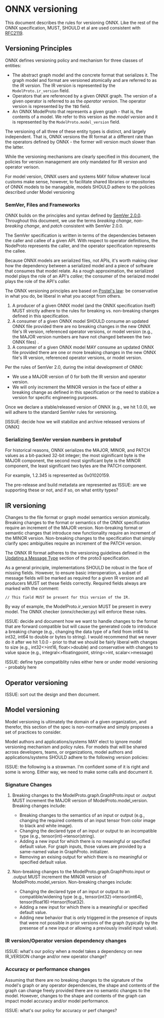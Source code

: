 # ONNX versioning

This document describes the rules for versioning ONNX. Like the rest of the ONNX
specification, MUST, SHOULD et al are used consistent with [RFC2119](https://tools.ietf.org/html/rfc2119).  

## Versioning Principles

ONNX defines versioning policy and mechanism for three classes of entities:

* The abstract graph model and the concrete format that serializes it. The graph model and format are versioned atomically and are referred to as the *IR version.* The IR version is  represented by the `ModelProto.ir_version` field.  
* Operators that are referenced by a given ONNX graph. The version of a given operator  is referred to as the *operator version*. The operator version is  represented by the `TBD` field.  
* An ONNX ModelProto that represents a given graph - that is, the contents of a model. We refer to this version as the *model version* and it is represented by the `ModelProto.model_version` field.    

The versioning of all three of these entity types is distinct, and largely independent. That is, ONNX versions the IR format at a different rate than the operators defined by ONNX - the former will version much slower than the latter. 

While the versioning mechanisms are clearly specified in this document, the policies for version management are only mandated for IR version and operator verison. 

For model version, ONNX users and systems MAY follow whatever local customs make sense, however, to facilitate shared libraries or repositories of ONNX models to be managable, models SHOULD adhere to the policies described under Model versioning 



### SemVer, Files and Frameworks

ONNX builds on the principles and syntax defined by [SemVer 2.0.0](http://semver.org/spec/v2.0.0.html). Throughout this document, we use the terms *breaking change*, *non-breaking change*, and *patch* consistent with SemVer 2.0.0. 

The SemVer specification is written in terms of the dependencies between the caller and callee of a given API.  With respect to operator definitions, the NodeProto represents the caller, and the operator specification represents the callee.

Because ONNX models are serialized files, not APIs, it's worth making clear how the dependency between a serialized model and a piece of software that consumes that model relate.  As a rough approximation, the serialized model plays the role of an API's *callee*; the consumer of the seriaized model plays the role of the API's *caller.*

The ONNX versioning principles are based on [Postel's law](https://en.wikipedia.org/wiki/Robustness_principle): be conservative in what you do, be liberal in what you accept from others.  

1. A producer of a given ONNX model (and the ONNX specification itself) MUST strictly adhere to the rules for breaking vs. non-breaking changes defined in this specification.
2. A consumer of a given ONNX model SHOULD consume an updated ONNX file provided there are no breaking changes in the new ONNX file's IR version, referenced operator versions, or model version (e.g., the MAJOR version numbers are have not changed between the two ONNX files) .
3. A consumer of a given ONNX model MAY consume an updated ONNX file provided there are one or more breaking changes in the new ONNX file's IR version, referenced operator versions, or model version.

Per the rules of SemVer 2.0, during the initial development of ONNX:
* We use a MAJOR version of 0 for both the IR version and operator version.
* We will only increment the MINOR version in the face of either a breaking change as defined in this specification or the need to stabiize a version for specific engineering purposes.

Once we declare a stable/released version of ONNX (e.g., we hit 1.0.0), we will adhere to the standard SemVer rules for versioning.

 [ISSUE: decide how we will stabilize and archive released versions of ONNX] 

### Serializing SemVer version numbers in protobuf

For historical reasons, ONNX serializes the MAJOR, MINOR, and PATCH values as a bit-packed 32-bit integer; the most siginificant byte is the MAJOR component, the second most significant byte is the MINOR component, the least significant two bytes are the PATCH component. 

For example, 1.2.345 is represented as 0x01020159.

The pre-release and build metadata are represented as ISSUE: are we supporting these or not, and if so, on what entity types? 





## IR versioning

Changes to the file format or graph model semantics version atomically. Breaking changes to the format or semantics of the ONNX specification require an increment of the MAJOR version.  Non-breaking format or semantic changes that introduce new functionality require an increment of the MINOR version. Non-breaking changes to the specification that simply clarify spec ambiguities require an increment of the PATCH version.  

The ONNX IR format adheres to the versioning guidelines defined in the [Updating a Message Type](https://developers.google.com/protocol-buffers/docs/proto3#updating) section of the proto3 specification.  

As a general principle, implementations SHOULD be robust in the face of missing fields. However, to ensure basic interoperation, a subset of message fields will be marked as required for a given IR version and all producers MUST set these fields correctly. Required fields always are marked with the comment:

    // This field MUST be present for this version of the IR.

By way of example, the ModelProto.ir_version MUST be present in every model.  The ONNX checker (onnx/checker.py) will enforce these rules.

ISSUE: decide and document how we want to handle changes to the format that are forward compatible but will cause the generated code to introduce a breaking change (e.g., changing the data type of a field from int64 to int32, int64 to double or bytes to string).  I would recommend that we never do it after we hit 1.0.0 - prior to that we should be fairly liberal with changes to size (e.g., int32<>int16, float<>double) and conservative with changes to value space (e.g., integral<>floatingpoint, string<>int, scalar<>message)

ISSUE: define type compatiblity rules either here or under model versioning - probably here

## Operator versioning

ISSUE: sort out the design and then document.

## Model versioning

Model versioning is ultimately the domain of a given organization, and therefor, this section of the spec is non-normative and simply proposes a set of practices to consider.

Model authors and applications/systems  MAY elect to ignore model versioning mechanism and policy rules. For models that will be shared across developers, teams, or organizations, model authors and applications/systems SHOULD adhere to the following version policies:

ISSUE: the following is a strawman. I'm confident some of it is right and some is wrong. Either way, we need to make some calls and document it.

### Signature Changes
1. Breaking changes to the ModelProto.graph.GraphProto.input or .output MUST increment the MAJOR version of ModelProto.model_version. Breaking changes include:
    
    * Breaking changes to the semantics of an input or output (e.g., changing the required contents of an input tensor from color image to black and white image). 
    * Changing the declared type of an input or output to an incompatible type (e.g., tensor(int)->tensor(string).
    * Adding a new input for which there is no meaningful or specified default value. For graph inputs, those values are provided by a same-named value in GraphProto. initializer.
    * Removing an exising output for which there is no meaningful or specified default value.

2. Non-breaking changes to the ModelProto.graph.GraphProto.input or .output MUST increment the MINOR version of ModelProto.model_version. Non-breaking changes include:
    
    * Changing the declared type of an input or output to an compatible/widening type (e.g., tensor(int32)->tensor(int64), tensor(float16)->tensor(float32).
    * Adding a new input for which there is a meaningful or specified default value.
    * Adding new behavior that is only triggered in the presence of inputs that were not
    possible in prior versions of the graph (typically by the presense of a new input 
    or allowing a previously invalid input value).

### IR version/Operator version dependency changes

ISSUE: what's our policy when a model takes a dependency on new IR_VERSION change and/or new operator change?


### Accuracy or performance changes

Assuming that there are no breaking changes to the signature of the model's graph or any operator dependencies, the shape and contents of the graph can change freely provided there are no semantic changes to the model. However, changes to the shape and contents of the graph can impact model accuracy and/or model performance.    

ISSUE: what's our policy for accuracy or perf changes?
